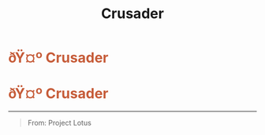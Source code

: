 ﻿---
lang: en-US
title: Crusader
prev: Bodyguard
next: Deceiver
---
# <font color="#c65c39">ðŸ¤º <b>Crusader</b></font> <Badge text="Killing" type="tip" vertical="middle"/>
# <font color="#c65c39">ðŸ¤º <b>Crusader</b></font> <Badge text="Killing" type="tip" vertical="middle"/>
---

> From: Project Lotus

